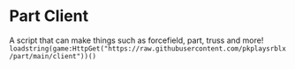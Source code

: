 # Part Client
A script that can make things such as forcefield, part, truss and more!
```loadstring(game:HttpGet("https://raw.githubusercontent.com/pkplaysrblx/part/main/client"))()```
